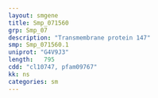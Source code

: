 ```yaml
---
layout: smgene
title: Smp_071560
grp: Smp_07
description: "Transmembrane protein 147"
smp: Smp_071560.1
uniprot: "G4V9J3"
length:   795
cdd: "cl10747, pfam09767"
kk: ns
categories: sm
---
```

